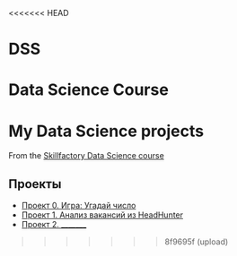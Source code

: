<<<<<<< HEAD
# DSS
Data Science Course
=======
# My Data Science projects
From the [Skillfactory Data Science course](https://skillfactory.ru/data-scientist)

## Проекты

* [Проект 0. Игра: Угадай число](https://github.com/Spirit1408/DSS/tree/main/Project_0)
* [Проект 1. Анализ вакансий из HeadHunter](https://github.com/Spirit1408/DSS/tree/main/Project_1%20(HH))
* [Проект 2. _______](______)
>>>>>>> 8f9695f (upload)
